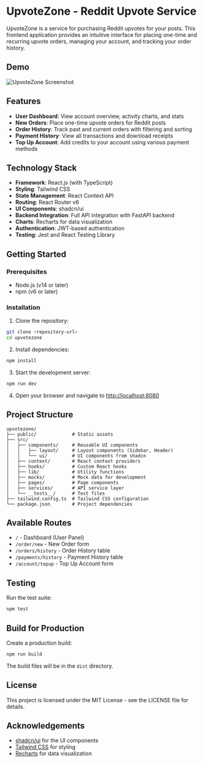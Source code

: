 
# UpvoteZone - Reddit Upvote Service

UpvoteZone is a service for purchasing Reddit upvotes for your posts. This frontend application provides an intuitive interface for placing one-time and recurring upvote orders, managing your account, and tracking your order history.

## Demo

![UpvoteZone Screenshot](https://i.imgur.com/2jGFkNe.png)

## Features

- **User Dashboard**: View account overview, activity charts, and stats
- **New Orders**: Place one-time upvote orders for Reddit posts
- **Order History**: Track past and current orders with filtering and sorting
- **Payment History**: View all transactions and download receipts
- **Top Up Account**: Add credits to your account using various payment methods

## Technology Stack

- **Framework**: React.js (with TypeScript)
- **Styling**: Tailwind CSS
- **State Management**: React Context API
- **Routing**: React Router v6
- **UI Components**: shadcn/ui
- **Backend Integration**: Full API integration with FastAPI backend
- **Charts**: Recharts for data visualization
- **Authentication**: JWT-based authentication
- **Testing**: Jest and React Testing Library

## Getting Started

### Prerequisites

- Node.js (v14 or later)
- npm (v6 or later)

### Installation

1. Clone the repository:
```sh
git clone <repository-url>
cd upvotezone
```

2. Install dependencies:
```sh
npm install
```

3. Start the development server:
```sh
npm run dev
```

4. Open your browser and navigate to [http://localhost:8080](http://localhost:8080)

## Project Structure

```
upvotezone/
├── public/             # Static assets
├── src/
│   ├── components/     # Reusable UI components
│   │   ├── layout/     # Layout components (Sidebar, Header)
│   │   └── ui/         # UI components from shadcn
│   ├── context/        # React context providers
│   ├── hooks/          # Custom React hooks
│   ├── lib/            # Utility functions
│   ├── mocks/          # Mock data for development
│   ├── pages/          # Page components
│   ├── services/       # API service layer
│   └── __tests__/      # Test files
├── tailwind.config.ts  # Tailwind CSS configuration
└── package.json        # Project dependencies
```

## Available Routes

- `/` - Dashboard (User Panel)
- `/order/new` - New Order form
- `/orders/history` - Order History table
- `/payments/history` - Payment History table
- `/account/topup` - Top Up Account form

## Testing

Run the test suite:

```sh
npm test
```

## Build for Production

Create a production build:

```sh
npm run build
```

The build files will be in the `dist` directory.

## License

This project is licensed under the MIT License - see the LICENSE file for details.

## Acknowledgements

- [shadcn/ui](https://ui.shadcn.com/) for the UI components
- [Tailwind CSS](https://tailwindcss.com/) for styling
- [Recharts](https://recharts.org/) for data visualization
